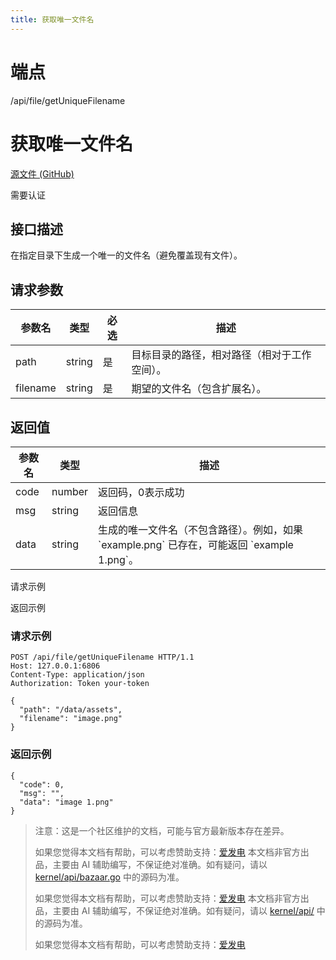 ```yaml
---
title: 获取唯一文件名
---
```

# 端点

/api/file/getUniqueFilename

# 获取唯一文件名

[源文件 (GitHub)](https://github.com/siyuan-note/siyuan/blob/master/kernel/api/file.go "查看源文件")

需要认证

## 接口描述

在指定目录下生成一个唯一的文件名（避免覆盖现有文件）。

## 请求参数

| 参数名 | 类型 | 必选 | 描述 |
| --- | --- | --- | --- |
| path | string | 是 | 目标目录的路径，相对路径（相对于工作空间）。 |
| filename | string | 是 | 期望的文件名（包含扩展名）。 |

## 返回值

| 参数名 | 类型 | 描述 |
| --- | --- | --- |
| code | number | 返回码，0表示成功 |
| msg | string | 返回信息 |
| data | string | 生成的唯一文件名（不包含路径）。例如，如果 \`example.png\` 已存在，可能返回 \`example 1.png\`。 |

请求示例

返回示例

### 请求示例

```
POST /api/file/getUniqueFilename HTTP/1.1
Host: 127.0.0.1:6806
Content-Type: application/json
Authorization: Token your-token

{
  "path": "/data/assets",
  "filename": "image.png"
}
```

### 返回示例

```
{
  "code": 0,
  "msg": "",
  "data": "image 1.png" 
}
```

> 注意：这是一个社区维护的文档，可能与官方最新版本存在差异。
> 
> 如果您觉得本文档有帮助，可以考虑赞助支持：[爱发电](https://afdian.com/a/leolee9086?tab=feed)
> 本文档非官方出品，主要由 AI 辅助编写，不保证绝对准确。如有疑问，请以 [kernel/api/bazaar.go](https://github.com/siyuan-note/siyuan/blob/master/kernel/api/bazaar.go) 中的源码为准。
> 
> 如果您觉得本文档有帮助，可以考虑赞助支持：[爱发电](https://afdian.com/a/leolee9086?tab=feed)
> 本文档非官方出品，主要由 AI 辅助编写，不保证绝对准确。如有疑问，请以 [kernel/api/](https://github.com/siyuan-note/siyuan/blob/master/kernel/api/) 中的源码为准。
> 
> 如果您觉得本文档有帮助，可以考虑赞助支持：[爱发电](https://afdian.com/a/leolee9086?tab=feed)
